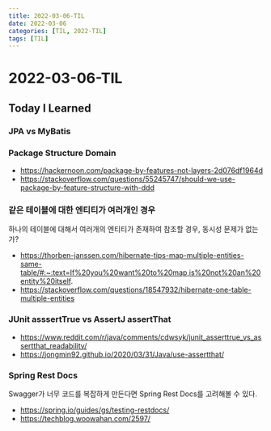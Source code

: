 ```yaml
---
title: 2022-03-06-TIL
date: 2022-03-06
categories: [TIL, 2022-TIL]
tags: [TIL]
---
```


# 2022-03-06-TIL

## Today I Learned

### JPA vs MyBatis

### Package Structure Domain

- https://hackernoon.com/package-by-features-not-layers-2d076df1964d
- https://stackoverflow.com/questions/55245747/should-we-use-package-by-feature-structure-with-ddd

### 같은 테이블에 대한 엔티티가 여러개인 경우

하나의 테이블에 대해서 여러개의 엔티티가 존재하여 참조할 경우, 동시성 문제가 없는가?

- https://thorben-janssen.com/hibernate-tips-map-multiple-entities-same-table/#:~:text=If%20you%20want%20to%20map,is%20not%20an%20entity%20itself.
- https://stackoverflow.com/questions/18547932/hibernate-one-table-multiple-entities

### JUnit asssertTrue vs AssertJ assertThat

- https://www.reddit.com/r/java/comments/cdwsyk/junit_asserttrue_vs_assertthat_readability/
- https://jongmin92.github.io/2020/03/31/Java/use-assertthat/

### Spring Rest Docs

Swagger가 너무 코드를 복잡하게 만든다면 Spring Rest Docs를 고려해볼 수 있다.

- https://spring.io/guides/gs/testing-restdocs/
- https://techblog.woowahan.com/2597/
